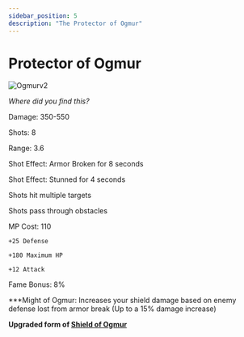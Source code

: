 ```yaml
---
sidebar_position: 5
description: "The Protector of Ogmur"
---
```


# Protector of Ogmur

![Ogmurv2](https://vwiki.valorserver.com/api/item/picture/protector%20of%20ogmur)

<i>Where did you find this?</i>

Damage: 350-550

Shots: 8

Range: 3.6

Shot Effect: Armor Broken for 8 seconds

Shot Effect: Stunned for 4 seconds

Shots hit multiple targets

Shots pass through obstacles

MP Cost: 110

    +25 Defense
    
    +180 Maximum HP
    
    +12 Attack

Fame Bonus: 8%

***Might of Ogmur: Increases your shield damage based on enemy defense lost from armor break (Up to a 15% damage increase)

**Upgraded form of [Shield of Ogmur](https://www.realmeye.com/wiki/shield-of-ogmur)**
